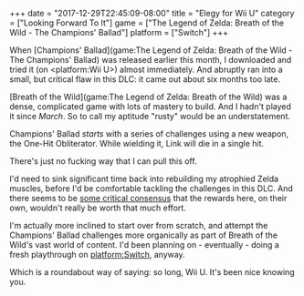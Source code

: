 +++
date = "2017-12-29T22:45:09-08:00"
title = "Elegy for Wii U"
category = ["Looking Forward To It"]
game = ["The Legend of Zelda: Breath of the Wild - The Champions' Ballad"]
platform = ["Switch"]
+++

When [Champions' Ballad](game:The Legend of Zelda: Breath of the Wild - The Champions' Ballad) was released earlier this month, I downloaded and tried it (on <platform:Wii U>) almost immediately.  And abruptly ran into a small, but critical flaw in this DLC: it came out about six months too late.

[Breath of the Wild](game:The Legend of Zelda: Breath of the Wild) was a dense, complicated game with lots of mastery to build.  And I hadn't played it since <i>March</i>.  So to call my aptitude "rusty" would be an understatement.

Champions' Ballad <i>starts</i> with a series of challenges using a new weapon, the One-Hit Obliterator.  While wielding it, Link will die in a single hit.

There's just no fucking way that I can pull this off.

I'd need to sink significant time back into rebuilding my atrophied Zelda muscles, before I'd be comfortable tackling the challenges in this DLC.  And there seems to be <a href="http://www.metacritic.com/game/switch/the-legend-of-zelda-breath-of-the-wild---the-champions-ballad">some critical consensus</a> that the rewards here, on their own, wouldn't really be worth that much effort.

I'm actually more inclined to start over from scratch, and attempt the Champions' Ballad challenges more organically as part of Breath of the Wild's vast world of content.  I'd been planning on - eventually - doing a fresh playthrough on <platform:Switch>, anyway.

Which is a roundabout way of saying: so long, Wii U.  It's been nice knowing you.
